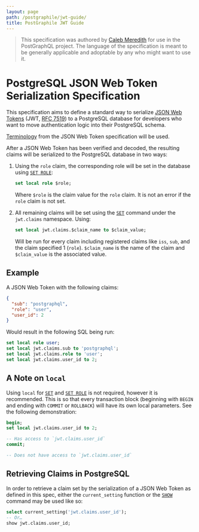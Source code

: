 ```yaml
---
layout: page
path: /postgraphile/jwt-guide/
title: PostGraphile JWT Guide
---
```


> This specification was authored by [Caleb
> Meredith](https://twitter.com/calebmer) for use in the PostGraphQL project.
> The language of the specification is meant to be generally applicable and
> adoptable by any who might want to use it.

# PostgreSQL JSON Web Token Serialization Specification
This specification aims to define a standard way to serialize [JSON Web Tokens][jwt] (JWT, [RFC 7519][rfc7519]) to a PostgreSQL database for developers who want to move authentication logic into their PostgreSQL schema.

[Terminology][jwt-terms] from the JSON Web Token specification will be used.

After a JSON Web Token has been verified and decoded, the resulting claims will be serialized to the PostgreSQL database in two ways:

1. Using the `role` claim, the corresponding role will be set in the database using [`SET ROLE`][set-role]:

   ```sql
   set local role $role;
   ```

   Where `$role` is the claim value for the `role` claim. It is not an error if the `role` claim is not set.

2. All remaining claims will be set using the [`SET`][set] command under the `jwt.claims` namespace. Using:

   ```sql
   set local jwt.claims.$claim_name to $claim_value;
   ```

   Will be run for every claim including registered claims like `iss`, `sub`, and the claim specified 1 (`role`). `$claim_name` is the name of the claim and `$claim_value` is the associated value.

## Example
A JSON Web Token with the following claims:

```json
{
  "sub": "postgraphql",
  "role": "user",
  "user_id": 2
}
```

Would result in the following SQL being run:

```sql
set local role user;
set local jwt.claims.sub to 'postgraphql';
set local jwt.claims.role to 'user';
set local jwt.claims.user_id to 2;
```

## A Note on `local`
Using `local` for [`SET`][set] and [`SET ROLE`][set-role] is not required, however it is recommended. This is so that every transaction block (beginning with `BEGIN` and ending with `COMMIT` or `ROLLBACK`) will have its own local parameters. See the following demonstration:

```sql
begin;
set local jwt.claims.user_id to 2;

-- Has access to `jwt.claims.user_id`
commit;

-- Does not have access to `jwt.claims.user_id`
```

## Retrieving Claims in PostgreSQL
In order to retrieve a claim set by the serialization of a JSON Web Token as defined in this spec, either the `current_setting` function or the [`SHOW`][show] command may be used like so:

```sql
select current_setting('jwt.claims.user_id');
-- Or…
show jwt.claims.user_id;
```

[jwt]: https://jwt.io/
[rfc7519]: https://tools.ietf.org/html/rfc7519
[jwt-terms]: https://tools.ietf.org/html/rfc7519#section-2
[set-role]: http://www.postgresql.org/docs/current/static/sql-set-role.html
[set]: http://www.postgresql.org/docs/current/static/sql-set.html
[show]: http://www.postgresql.org/docs/current/static/sql-show.html
